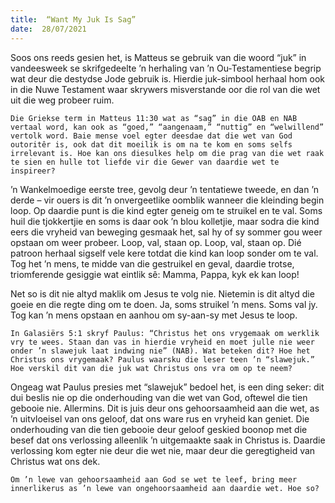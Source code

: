 ```yaml
---
title:  “Want My Juk Is Sag”
date:  28/07/2021
---
```


Soos ons reeds gesien het, is Matteus se gebruik van die woord “juk” in vandeesweek se skrifgedeelte ’n herhaling van ’n Ou-Testamentiese begrip wat deur die destydse Jode gebruik is. Hierdie juk-simbool herhaal hom ook in die Nuwe Testament waar skrywers misverstande oor die rol van die wet uit die weg probeer ruim.

`Die Griekse term in Matteus 11:30 wat as “sag” in die OAB en NAB vertaal word, kan ook as “goed,” “aangenaam,” “nuttig” en “welwillend” vertolk word. Baie mense voel egter deesdae dat die wet van God outoritêr is, ook dat dit moeilik is om na te kom en soms selfs irrelevant is. Hoe kan ons diesulkes help om die prag van die wet raak te sien en hulle tot liefde vir die Gewer van daardie wet te inspireer?`

’n Wankelmoedige eerste tree, gevolg deur ’n tentatiewe tweede, en dan ’n derde – vir ouers is dit ’n onvergeetlike oomblik wanneer die kleinding begin loop. Op daardie punt is die kind egter geneig om te struikel en te val. Soms huil die tjokkertjie en soms is daar ook ’n blou kolletjie, maar sodra die kind eers die vryheid van beweging gesmaak het, sal hy of sy sommer gou weer opstaan om weer probeer. Loop, val, staan op. Loop, val, staan op. Dié patroon herhaal sigself vele kere totdat die kind kan loop sonder om te val. Tog het ’n mens, te midde van die gestruikel en geval, daardie trotse, triomferende gesiggie wat eintlik sê: Mamma, Pappa, kyk ek kan loop!

Net so is dit nie altyd maklik om Jesus te volg nie. Nietemin is dit altyd die goeie en die regte ding om te doen. Ja, soms struikel ’n mens. Soms val jy. Tog kan ’n mens opstaan en aanhou om sy-aan-sy met Jesus te loop.

`In Galasiërs 5:1 skryf Paulus: “Christus het ons vrygemaak om werklik vry te wees. Staan dan vas in hierdie vryheid en moet julle nie weer onder ’n slawejuk laat indwing nie” (NAB). Wat beteken dit? Hoe het Christus ons vrygemaak? Paulus waarsku die leser teen ’n “slawejuk.” Hoe verskil dit van die juk wat Christus ons vra om op te neem?`

Ongeag wat Paulus presies met “slawejuk” bedoel het, is een ding seker: dit dui beslis nie op die onderhouding van die wet van God, oftewel die tien gebooie nie. Allermins. Dit is juis deur ons gehoorsaamheid aan die wet, as ’n uitvloeisel van ons geloof, dat ons ware rus en vryheid kan geniet. Die onderhouding van die tien gebooie deur geloof geskied boonop met die besef dat ons verlossing alleenlik ’n uitgemaakte saak in Christus is. Daardie verlossing kom egter nie deur die wet nie, maar deur die geregtigheid van Christus wat ons dek.

`Om ’n lewe van gehoorsaamheid aan God se wet te leef, bring meer innerlikerus as ’n lewe van ongehoorsaamheid aan daardie wet. Hoe so?`